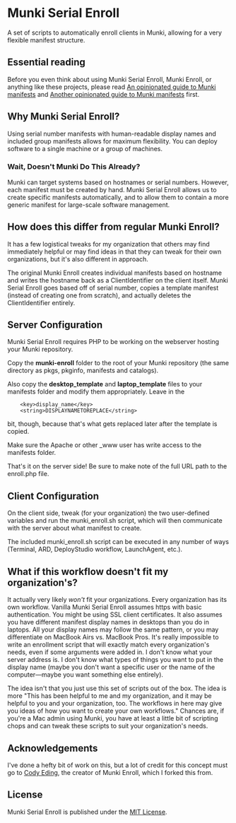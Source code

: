 # Munki Serial Enroll

A set of scripts to automatically enroll clients in Munki, allowing for a very flexible manifest structure.

## Essential reading
Before you even think about using Munki Serial Enroll, Munki Enroll, or anything like these projects, please read [An opinionated guide to Munki manifests](https://groob.io/posts/manifest-guide/) and [Another opinionated guide to Munki manifests](http://technology.siprep.org/another-opinionated-guide-to-munki-manifests/) first.

## Why Munki Serial Enroll?

Using serial number manifests with human-readable display names and included group manifests allows for maximum flexibility. You can deploy software to a single machine or a group of machines.

### Wait, Doesn't Munki Do This Already?

Munki can target systems based on hostnames or serial numbers. However, each manifest must be created by hand. Munki Serial Enroll allows us to create specific manifests automatically, and to allow them to contain a more generic manifest for large-scale software management.

## How does this differ from regular Munki Enroll?
It has a few logistical tweaks for my organization that others may find immediately helpful or may find ideas in that they can tweak for their own organizations, but it's also different in approach.

The original Munki Enroll creates individual manifests based on hostname and writes the hostname back as a ClientIdentifier on the  client itself. Munki Serial Enroll goes based off of serial number, copies a template manifest (instead of creating one from scratch), and actually deletes the ClientIdentifier entirely.

## Server Configuration

Munki Serial Enroll requires PHP to be working on the webserver hosting your Munki repository.

Copy the **munki-enroll** folder to the root of your Munki repository (the same directory as pkgs, pkginfo, manifests and catalogs). 

Also copy the **desktop_template** and **laptop_template** files to your manifests folder and modify them appropriately. Leave in the
```
	<key>display_name</key>
	<string>DISPLAYNAMETOREPLACE</string>
```
bit, though, because that's what gets replaced later after the template is copied.

Make sure the Apache or other &#95;www user has write access to the manifests folder.  

That's it on the server side! Be sure to make note of the full URL path to the enroll.php file.

## Client Configuration

On the client side, tweak (for your organization) the two user-defined variables and run the munki_enroll.sh script, which will then communicate with the server about what manifest to create.

The included munki_enroll.sh script can be executed in any number of ways (Terminal, ARD, DeployStudio workflow, LaunchAgent, etc.).

## What if this workflow doesn't fit my organization's?

It actually very likely _won't_ fit your organizations. Every organization has its own workflow. Vanilla Munki Serial Enroll assumes https with basic authentication. You might be using SSL client certificates. It also assumes you have different manifest display names in desktops than you do in laptops. All your display names may follow the same pattern, or you may differentiate on MacBook Airs vs. MacBook Pros. It's really impossible to write an enrollment script that will exactly match every organization's needs, even if some arguments were added in. I don't know what your server address is. I don't know what types of things you want to put in the display name (maybe you don't want a specific user or the name of the computer&mdash;maybe you want something else entirely).

The idea isn't that you just use this set of scripts out of the box. The idea is more "This has been helpful to me and my organization, and it may be helpful to you and your organization, too. The workflows in here may give you ideas of how you want to create your own workflows." Chances are, if you're a Mac admin using Munki, you have at least a little bit of scripting chops and can tweak these scripts to suit your organization's needs.

## Acknowledgements
I've done a hefty bit of work on this, but a lot of credit for this concept must go to [Cody Eding](https://github.com/edingc), the creator of Munki Enroll, which I forked this from.

## License

Munki Serial Enroll is published under the [MIT License](http://www.opensource.org/licenses/mit-license.php).
